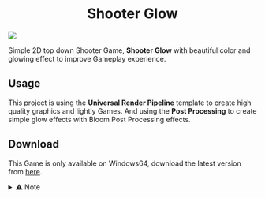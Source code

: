 <h1 align="center">Shooter Glow</h1>

![](https://github.com/BillyFrcs/ShooterGlow/blob/master/Assets/Gif/Shooter%20Glow.gif)

Simple 2D top down Shooter Game, **Shooter Glow** with beautiful color and glowing effect to improve Gameplay experience.

## Usage 
This project is using the **Universal Render Pipeline** template to create high quality graphics and lightly Games. And using the **Post Processing** to create simple glow effects with Bloom Post Processing effects.

## Download
This Game is only available on Windows64, download the latest version from [here](https://github.com/BillyFrcs/ShooterGlow/releases/tag/v0.1).

<details>
<summary>⚠️ Note</summary>
Currently the Game is just a Prototype.
</details>
